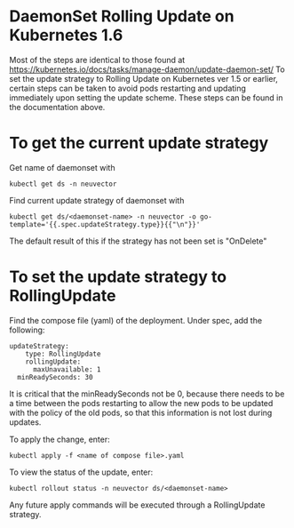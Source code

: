 # DaemonSet Rolling Update on Kubernetes 1.6

Most of the steps are identical to those found at https://kubernetes.io/docs/tasks/manage-daemon/update-daemon-set/
To set the update strategy to Rolling Update on Kubernetes ver 1.5 or earlier, certain steps can be taken to avoid pods restarting and updating immediately upon setting the update scheme. These steps can be found in the documentation above. 

# To get the current update strategy

Get name of daemonset with
```
kubectl get ds -n neuvector
```
Find current update strategy of daemonset with
```
kubectl get ds/<daemonset-name> -n neuvector -o go-template='{{.spec.updateStrategy.type}}{{"\n"}}'
```
The default result of this if the strategy has not been set is "OnDelete"

# To set the update strategy to RollingUpdate

Find the compose file (yaml) of the deployment. Under spec, add the following:

```
updateStrategy:
    type: RollingUpdate
    rollingUpdate:
      maxUnavailable: 1
  minReadySeconds: 30
```
It is critical that the minReadySeconds not be 0, because there needs to be a time between the pods restarting to allow the new pods to be updated with the policy of the old pods, so that this information is not lost during updates. 

To apply the change, enter:
```
kubectl apply -f <name of compose file>.yaml
```
To view the status of the update, enter:
```
kubectl rollout status -n neuvector ds/<daemonset-name> 
```
Any future apply commands will be executed through a RollingUpdate strategy. 
